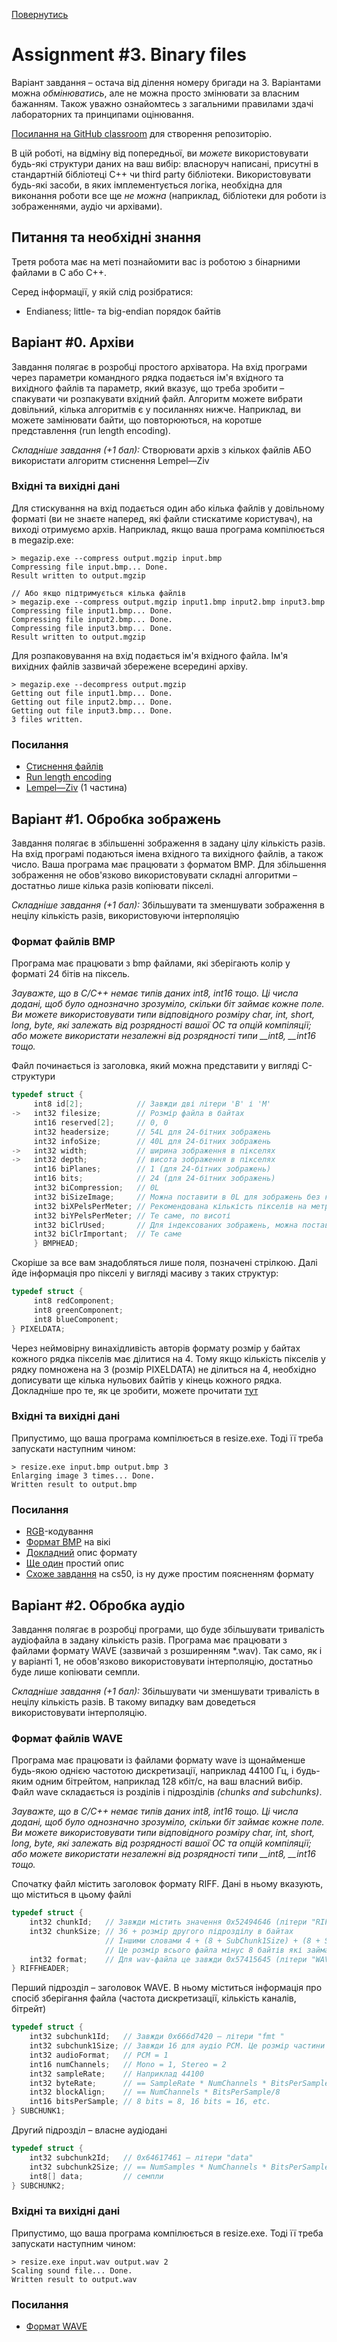 [Повернутись](../index.md)
# [](#header-1)Assignment #3. Binary files

Варіант завдання – остача від ділення номеру бригади на 3. Варіантами можна _обмінюватись_,
але не можна просто змінювати за власним бажанням. Також уважно ознайомтесь з загальними правилами здачі лабораторних та принципами оцінювання.

[Посилання на GitHub classroom](https://classroom.github.com/group-assignment-invitations/2405d85885d8b7ff4656126124714c2a) для створення репозиторію.

В цій роботі, на відміну від попередньої, ви *можете* використовувати будь-які структури даних на ваш вибір: власноруч написані, присутні в стандартній бібліотеці С++ чи third party бібліотеки. Використовувати будь-які засоби, в яких імплементується логіка, необхідна для виконання роботи все ще *не можна* (наприклад, бібліотеки для роботи із зображеннями, аудіо чи архівами).

## Питання та необхідні знання
Третя робота має на меті познайомити вас із роботою з бінарними файлами в С або С++.

Серед інформації, у якій слід розібратися:
* Endianess; little- та big-endian порядок байтів

## [](#header-2)Варіант #0. Архіви
Завдання полягає в розробці простого архіватора. На вхід програми через параметри командного рядка подається ім'я вхідного та вихідного файлів та параметр, який вказує, що треба зробити – спакувати чи розпакувати вхідний файл. Алгоритм можете вибрати довільний, кілька алгоритмів є у посиланнях нижче. Наприклад, ви можете замінювати байти, що повторюються, на коротше представлення (run length encoding).

*Складніше завдання (+1 бал):* Створювати архів з кількох файлів АБО використати алгоритм стиснення Lempel—Ziv

### Вхідні та вихідні дані
Для стискування на вхід подається один або кілька файлів у довільному форматі (ви не знаєте наперед, які файли стискатиме користувач), на виході отримуємо архів. Наприклад, якщо ваша програма компілюється в megazip.exe:
```
> megazip.exe --compress output.mgzip input.bmp
Compressing file input.bmp... Done.
Result written to output.mgzip

// Або якщо підтримується кілька файлів
> megazip.exe --compress output.mgzip input1.bmp input2.bmp input3.bmp
Compressing file input1.bmp... Done.
Compressing file input2.bmp... Done.
Compressing file input3.bmp... Done.
Result written to output.mgzip
```

Для розпаковування на вхід подається ім\'я вхідного файла. Ім\'я вихідних файлів зазвичай збережене всередині архіву.
```
> megazip.exe --decompress output.mgzip
Getting out file input1.bmp... Done.
Getting out file input2.bmp... Done.
Getting out file input3.bmp... Done.
3 files written.
```

### Посилання
* [Стиснення файлів](https://en.wikipedia.org/wiki/Lossless_compression)
* [Run length encoding](https://en.wikipedia.org/wiki/Run-length_encoding)
* [Lempel—Ziv](http://math.mit.edu/~goemans/18310S15/lempel-ziv-notes.pdf) (1 частина)

## [](#header-2)Варіант #1. Обробка зображень
Завдання полягає в збільшенні зображення в задану цілу кількість разів. На вхід програмі подаються імена вхідного та вихідного файлів, а також число. Ваша програма має працювати з форматом BMP. Для збільшення зображення не обов\'язково використовувати складні алгоритми – достатньо лише кілька разів копіювати пікселі.

*Складніше завдання (+1 бал):* Збільшувати та зменшувати зображення в нецілу кількість разів, використовуючи інтерполяцію

### Формат файлів BMP
Програма має працювати з bmp файлами, які зберігають колір у форматі 24 бітів на піксель. 

*Зауважте, що в С/С++ немає типів даних int8, int16 тощо. Ці числа додані, щоб було однозначно зрозуміло, скільки біт займає кожне поле. Ви можете використовувати типи відповідного розміру char, int, short, long, byte, які залежать від розрядності вашої ОС та опцій компіляції; або можете використати незалежні від розрядності типи \_\_int8, \_\_int16 тощо.*

Файл починається із заголовка, який можна представити у вигляді C-структури
```C
typedef struct {
     int8 id[2];            // Завжди дві літери 'B' і 'M'
->   int32 filesize;        // Розмір файла в байтах
     int16 reserved[2];     // 0, 0
     int32 headersize;      // 54L для 24-бітних зображень
     int32 infoSize;        // 40L для 24-бітних зображень
->   int32 width;           // ширина зображення в пікселях
->   int32 depth;           // висота зображення в пікселях
     int16 biPlanes;        // 1 (для 24-бітних зображень)
     int16 bits;            // 24 (для 24-бітних зображень)
     int32 biCompression;   // 0L
     int32 biSizeImage;     // Можна поставити в 0L для зображень без компрессії (наш варіант)
     int32 biXPelsPerMeter; // Рекомендована кількість пікселів на метр, можна 0L
     int32 biYPelsPerMeter; // Те саме, по висоті
     int32 biClrUsed;       // Для індексованих зображень, можна поставити 0L
     int32 biClrImportant;  // Те саме
     } BMPHEAD;
```
Скоріше за все вам знадобляться лише поля, позначені стрілкою. Далі йде інформація про пікселі у вигляді масиву з таких структур:
```C
typedef struct {
     int8 redComponent;
     int8 greenComponent;
     int8 blueComponent;
} PIXELDATA;
```
Через неймовірну винахідливість авторів формату розмір у байтах кожного рядка пікселів має ділитися на 4. Тому якщо кількість пікселів у рядку помножена на 3 (розмір PIXELDATA) не ділиться на 4, необхідно дописувати ще кілька нульових байтів у кінець кожного рядка. Докладніше про те, як це зробити, можете прочитати [тут](https://www.siggraph.org/education/materials/HyperVis/asp_data/compimag/bmpfile.htm)

### Вхідні та вихідні дані
Припустимо, що ваша програма компілюється в resize.exe. Тоді її треба запускати наступним чином:
```
> resize.exe input.bmp output.bmp 3
Enlarging image 3 times... Done.
Written result to output.bmp
```
### Посилання
* [RGB](https://en.wikipedia.org/wiki/RGB_color_model#Numeric_representations)-кодування
* [Формат BMP](https://en.wikipedia.org/wiki/BMP_file_format) на вікі
* [Докладний](http://www.digicamsoft.com/bmp/bmp.html) опис формату
* [Ще один](http://www.dragonwins.com/domains/getteched/bmp/bmpfileformat.htm) простий опис
* [Схоже завдання](http://docs.cs50.net/problems/whodunit/whodunit.html) на cs50, із ну дуже простим поясненням формату

## [](#header-2)Варіант #2. Обробка аудіо
Завдання полягає в розробці програми, що буде збільшувати тривалість аудіофайла в задану кількість разів. Програма має працювати з файлами формату WAVE (зазвичай з розширенням \*.wav). Так само, як і у варіанті 1, не обов\'язково використовувати інтерполяцію, достатньо буде лише копіювати семпли.

*Складніше завдання (+1 бал):* Збільшувати чи зменшувати тривалість в нецілу кількість разів. В такому випадку вам доведеться використовувати інтерполяцію.

### Формат файлів WAVE
Програма має працювати із файлами формату wave із щонайменше будь-якою однією частотою дискретизації, наприклад 44100 Гц, і будь-яким одним бітрейтом, наприклад 128 кбіт/с, на ваш власний вибір. Файл wave складається із розділів і підрозділів *(chunks and subchunks)*. 

*Зауважте, що в С/С++ немає типів даних int8, int16 тощо. Ці числа додані, щоб було однозначно зрозуміло, скільки біт займає кожне поле. Ви можете використовувати типи відповідного розміру char, int, short, long, byte, які залежать від розрядності вашої ОС та опцій компіляції; або можете використати незалежні від розрядності типи \_\_int8, \_\_int16 тощо.*

Спочатку файл містить заголовок формату RIFF. Дані в ньому вказують, що міститься в цьому файлі
```C
typedef struct {
    int32 chunkId;   // Завжди містить значення 0x52494646 (літери "RIFF")
    int32 chunkSize; // 36 + розмір другого підрозділу в байтах
                     // Іншими словами 4 + (8 + SubChunk1Size) + (8 + SubChunk2Size)
                     // Це розмір всього файла мінус 8 байтів які займають поля chunkId та chunkSize
    int32 format;    // Для wav-файла це завжди 0x57415645 (літери "WAVE")
} RIFFHEADER;
```
Перший підрозділ – заголовок WAVE. В ньому міститься інформація про спосіб зберігання файла (частота дискретизації, кількість каналів, бітрейт)
```C
typedef struct {
    int32 subchunk1Id;   // Завжди 0x666d7420 – літери "fmt "
    int32 subchunk1Size; // Завжди 16 для аудіо PCM. Це розмір частини підрозділу, що слідує після цього числа
    int32 audioFormat;   // PCM = 1
    int16 numChannels;   // Mono = 1, Stereo = 2
    int32 sampleRate;    // Наприклад 44100
    int32 byteRate;      // == SampleRate * NumChannels * BitsPerSample/8
    int32 blockAlign;    // == NumChannels * BitsPerSample/8
    int16 bitsPerSample; // 8 bits = 8, 16 bits = 16, etc.
} SUBCHUNK1;
```
Другий підрозділ – власне аудіодані
```C
typedef struct {
    int32 subchunk2Id;   // 0x64617461 – літери "data"
    int32 subchunk2Size; // == NumSamples * NumChannels * BitsPerSample/8, кількість байтів аудіоданих
    int8[] data;         // семпли
} SUBCHUNK2;
```

### Вхідні та вихідні дані
Припустимо, що ваша програма компілюється в resize.exe. Тоді її треба запускати наступним чином:
```
> resize.exe input.wav output.wav 2
Scaling sound file... Done.
Written result to output.wav
```

### Посилання
* [Формат WAVE](http://soundfile.sapp.org/doc/WaveFormat/)
